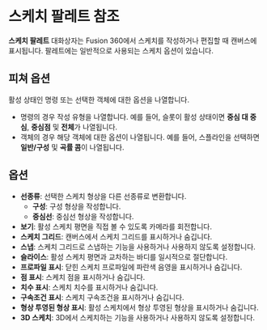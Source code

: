 스케치 팔레트 참조
==========

**스케치 팔레트** 대화상자는 Fusion 360에서 스케치를 작성하거나 편집할 때 캔버스에 표시됩니다. 팔레트에는 일반적으로 사용되는 스케치 옵션이 있습니다.

피쳐 옵션
-----

활성 상태인 명령 또는 선택한 객체에 대한 옵션을 나열합니다.

*   명령의 경우 작성 유형을 나열합니다. 예를 들어, 슬롯이 활성 상태이면 **중심 대 중심**, **중심점** 및 **전체**가 나열됩니다.
*   객체의 경우 해당 객체에 대한 옵션이 나열됩니다. 예를 들어, 스플라인을 선택하면 **일반/구성** 및 **곡률 콤**이 나열됩니다.

옵션
--

*   **선종류**: 선택한 스케치 형상을 다른 선종류로 변환합니다.
    *   **구성**: 구성 형상을 작성합니다.
    *   **중심선**: 중심선 형상을 작성합니다.
*   **보기**: 활성 스케치 평면을 직접 볼 수 있도록 카메라를 회전합니다.
*   **스케치 그리드**: 캔버스에서 스케치 그리드를 표시하거나 숨깁니다.
*   **스냅**: 스케치 그리드로 스냅하는 기능을 사용하거나 사용하지 않도록 설정합니다.
*   **슬라이스**: 활성 스케치 평면과 교차하는 바디를 일시적으로 절단합니다.
*   **프로파일 표시**: 닫힌 스케치 프로파일에 파란색 음영을 표시하거나 숨깁니다.
*   **점 표시**: 스케치 점을 표시하거나 숨깁니다.
*   **치수 표시**: 스케치 치수를 표시하거나 숨깁니다.
*   **구속조건 표시**: 스케치 구속조건을 표시하거나 숨깁니다.
*   **형상 투영된 형상 표시**: 활성 스케치에서 형상 투영된 형상을 표시하거나 숨깁니다.
*   **3D 스케치**: 3D에서 스케치하는 기능을 사용하거나 사용하지 않도록 설정합니다.